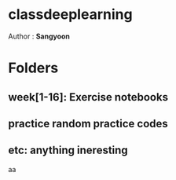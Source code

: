 # classdeeplearning

Author : **Sangyoon**

# Folders
## week[1-16]: Exercise notebooks
## practice random practice codes
## etc: anything ineresting

aa
